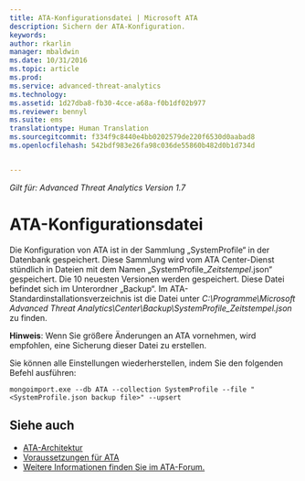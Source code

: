 ```yaml
---
title: ATA-Konfigurationsdatei | Microsoft ATA
description: Sichern der ATA-Konfiguration.
keywords: 
author: rkarlin
manager: mbaldwin
ms.date: 10/31/2016
ms.topic: article
ms.prod: 
ms.service: advanced-threat-analytics
ms.technology: 
ms.assetid: 1d27dba8-fb30-4cce-a68a-f0b1df02b977
ms.reviewer: bennyl
ms.suite: ems
translationtype: Human Translation
ms.sourcegitcommit: f334f9c8440e4bb0202579de220f6530d0aabad8
ms.openlocfilehash: 542bdf983e26fa98c036de55860b482d0b1d734d


---
```


*Gilt für: Advanced Threat Analytics Version 1.7*



# <a name="ata-configuration-file"></a>ATA-Konfigurationsdatei
Die Konfiguration von ATA ist in der Sammlung „SystemProfile“ in der Datenbank gespeichert.
Diese Sammlung wird vom ATA Center-Dienst stündlich in Dateien mit dem Namen „SystemProfile_*Zeitstempel*.json“ gespeichert. Die 10 neuesten Versionen werden gespeichert.
Diese Datei befindet sich im Unterordner „Backup“. Im ATA-Standardinstallationsverzeichnis ist die Datei unter *C:\Programme\Microsoft Advanced Threat Analytics\Center\Backup\SystemProfile_*Zeitstempel*.json* zu finden. 

**Hinweis**: Wenn Sie größere Änderungen an ATA vornehmen, wird empfohlen, eine Sicherung dieser Datei zu erstellen.

Sie können alle Einstellungen wiederherstellen, indem Sie den folgenden Befehl ausführen:

`mongoimport.exe --db ATA --collection SystemProfile --file "<SystemProfile.json backup file>" --upsert`

## <a name="see-also"></a>Siehe auch
- [ATA-Architektur](/advanced-threat-analytics/plan-design/ata-architecture)
- [Voraussetzungen für ATA](/advanced-threat-analytics/plan-design/ata-prerequisites)
- [Weitere Informationen finden Sie im ATA-Forum.](https://social.technet.microsoft.com/Forums/security/home?forum=mata)




<!--HONumber=Oct16_HO5-->


